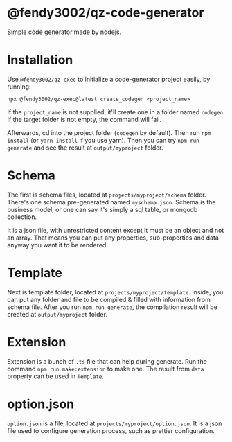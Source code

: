 # @fendy3002/qz-code-generator

Simple code generator made by nodejs.

# Installation

Use `@fendy3002/qz-exec` to initialize a code-generator project easily, by running:

```
npx @fendy3002/qz-exec@latest create_codegen <project_name>
```

If the `project_name` is not supplied, it'll create one in a folder named `codegen`. If the target folder is not empty, the command will fail.

Afterwards, cd into the project folder (`codegen` by default). Then run `npm install` (or `yarn install` if you use yarn). Then you can try `npm run generate` and see the result at `output/myproject` folder.

# Schema

The first is schema files, located at `projects/myproject/schema` folder. There's one schema pre-generated named `myschema.json`. Schema is the business model, or one can say it's simply a sql table, or mongodb collection.

It is a json file, with unrestricted content except it must be an object and not an array. That means you can put any properties, sub-properties and data anyway you want it to be rendered.

# Template

Next is template folder, located at `projects/myproject/template`. Inside, you can put any folder and file to be compiled & filled with information from schema file. After you run `npm run generate`, the compilation result will be created at `output/myproject` folder.

# Extension

Extension is a bunch of `.ts` file that can help during generate. Run the command `npm run make:extension` to make one. The result from `data` property can be used in `Template`.

# option.json

`option.json` is a file, located at `projects/myproject/option.json`. It is a json file used to configure generation process, such as prettier configuration.
